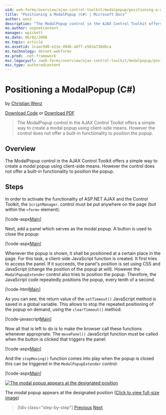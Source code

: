 ```yaml
---
uid: web-forms/overview/ajax-control-toolkit/modalpopup/positioning-a-modalpopup-cs
title: "Positioning a ModalPopup (C#) | Microsoft Docs"
author: wenz
description: "The ModalPopup control in the AJAX Control Toolkit offers a simple way to create a modal popup using client-side means. However the control does not offer a..."
ms.author: aspnetcontent
manager: wpickett
ms.date: 06/02/2008
ms.topic: article
ms.assetid: 1caac9d0-e21e-49d6-a8ff-e563a736d6ca
ms.technology: dotnet-webforms
ms.prod: .net-framework
msc.legacyurl: /web-forms/overview/ajax-control-toolkit/modalpopup/positioning-a-modalpopup-cs
msc.type: authoredcontent
---
```

Positioning a ModalPopup (C#)
====================
by [Christian Wenz](https://github.com/wenz)

[Download Code](http://download.microsoft.com/download/2/4/0/24052038-f942-4336-905b-b60ae56f0dd5/ModalPopup4.cs.zip) or [Download PDF](http://download.microsoft.com/download/b/6/a/b6ae89ee-df69-4c87-9bfb-ad1eb2b23373/modalpopup4CS.pdf)

> The ModalPopup control in the AJAX Control Toolkit offers a simple way to create a modal popup using client-side means. However the control does not offer a built-in functionality to position the popup.


## Overview

The ModalPopup control in the AJAX Control Toolkit offers a simple way to create a modal popup using client-side means. However the control does not offer a built-in functionality to position the popup.

## Steps

In order to activate the functionality of ASP.NET AJAX and the Control Toolkit, the `ScriptManager`. control must be put anywhere on the page (but within the `<form>` element):

[!code-aspx[Main](positioning-a-modalpopup-cs/samples/sample1.aspx)]

Next, add a panel which serves as the modal popup. A button is used to close the popup:

[!code-aspx[Main](positioning-a-modalpopup-cs/samples/sample2.aspx)]

Whenever the popup is shown, it shall be positioned at a certain place in the page. For this task, a client-side JavaScript function is created. It first tries to access the panel. If it succeeds, the panel's position is set using CSS and JavaScript (change the position of the popup at will). However the `ModalPopupExtender` control also tries to position the popup. Therefore, the JavaScript code repeatedly positions the popup, every tenth of a second.

[!code-html[Main](positioning-a-modalpopup-cs/samples/sample3.html)]

As you can see, the return value of the `setTimeout()` JavaScript method is saved in a global variable. This allows to stop the repeated positioning of the popup on demand, using the `clearTimeout()` method:

[!code-javascript[Main](positioning-a-modalpopup-cs/samples/sample4.js)]

Now all that is left to do is to make the browser call these functions whenever appropriate. The `movePanel()` JavaScript function must be called when the button is clicked that triggers the panel:

[!code-aspx[Main](positioning-a-modalpopup-cs/samples/sample5.aspx)]

And the `stopMoving()` function comes into play when the popup is closed this can be triggered in the `ModalPopupExtender` control:

[!code-aspx[Main](positioning-a-modalpopup-cs/samples/sample6.aspx)]


[![The modal popup appears at the designated position](positioning-a-modalpopup-cs/_static/image2.png)](positioning-a-modalpopup-cs/_static/image1.png)

The modal popup appears at the designated position ([Click to view full-size image](positioning-a-modalpopup-cs/_static/image3.png))

>[!div class="step-by-step"]
[Previous](handling-postbacks-from-a-modalpopup-cs.md)
[Next](launching-a-modal-popup-window-from-server-code-vb.md)
